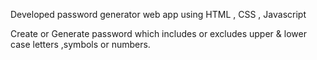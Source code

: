 Developed password generator web app using HTML , CSS , Javascript

Create or Generate password which includes or excludes upper & lower case letters ,symbols or numbers.
